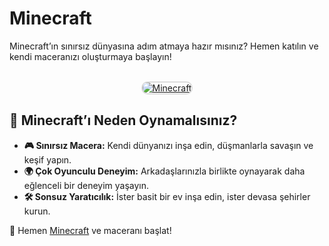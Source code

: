 <h1>Minecraft</h1>
<p>Minecraft’ın sınırsız dünyasına adım atmaya hazır mısınız? Hemen katılın ve kendi maceranızı oluşturmaya başlayın!</p>

<center>
<br>
<a href="https://sonhukumdar.net/" title="Minecraft">
<img src="https://i.ibb.co/d43k1Cg/1-min.webp" alt="Minecraft" style="max-width: 100%; border: 2px solid #ddd; border-radius: 10px;">
</a>
</center>

<h2>🌟 Minecraft’ı Neden Oynamalısınız?</h2>
<ul>
  <li><strong>🎮 Sınırsız Macera:</strong> Kendi dünyanızı inşa edin, düşmanlarla savaşın ve keşif yapın.</li>
  <li><strong>🌍 Çok Oyunculu Deneyim:</strong> Arkadaşlarınızla birlikte oynayarak daha eğlenceli bir deneyim yaşayın.</li>
  <li><strong>🛠 Sonsuz Yaratıcılık:</strong> İster basit bir ev inşa edin, ister devasa şehirler kurun.</li>
</ul>

<p>📌 Hemen <a href="https://sonhukumdar.net/" title="Minecraft">Minecraft</a> ve maceranı başlat!</p>
